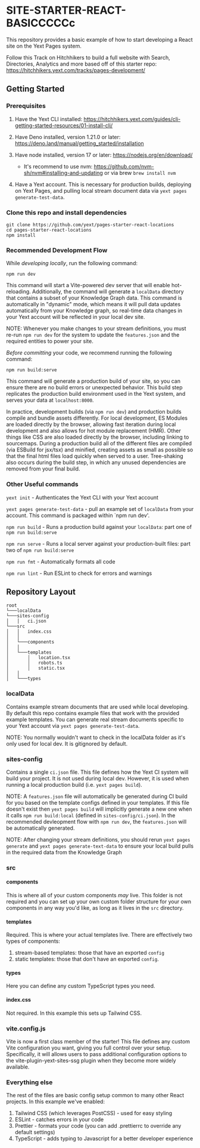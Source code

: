 # SITE-STARTER-REACT-BASICCCCCc

This repository provides a basic example of how to start developing a React site on the Yext Pages system.

Follow this Track on Hitchhikers to build a full website with Search, Directories, Analytics and more based off of this starter repo: https://hitchhikers.yext.com/tracks/pages-development/

## Getting Started

### Prerequisites

1. Have the Yext CLI installed: https://hitchhikers.yext.com/guides/cli-getting-started-resources/01-install-cli/
1. Have Deno installed, version 1.21.0 or later: https://deno.land/manual/getting_started/installation
1. Have node installed, version 17 or later: https://nodejs.org/en/download/

   - It's recommend to use nvm: https://github.com/nvm-sh/nvm#installing-and-updating or via brew `brew install nvm`

1. Have a Yext account. This is necessary for production builds, deploying on Yext Pages, and pulling local stream document data via `yext pages generate-test-data`.

### Clone this repo and install dependencies

```shell
git clone https://github.com/yext/pages-starter-react-locations
cd pages-starter-react-locations
npm install
```

### Recommended Development Flow

While _developing locally_, run the following command:

```
npm run dev
```

This command will start a Vite-powered dev server that will enable hot-reloading. Additionally, the command will generate a `localData` directory that contains a subset of your Knowledge Graph data. This command is automatically in "dynamic" mode, which means it will pull data updates automatically from your Knowledge graph, so real-time data changes in your Yext account will be reflected in your local dev site.

NOTE: Whenever you make changes to your stream definitions, you must re-run `npm run dev` for the system to update the `features.json` and the required entities to power your site.

_Before committing_ your code, we recommend running the following command:

```
npm run build:serve
```

This command will generate a production build of your site, so you can ensure there are no build errors or unexpected behavior. This build step replicates the production build environment used in the Yext system, and serves your data at `localhost:8000`.

In practice, development builds (via `npm run dev`) and production builds compile and bundle assets differently. For local development, ES Modules are loaded directly by the browser, allowing fast iteration during local development and also allows for hot module replacement (HMR). Other things like CSS are also loaded directly by the browser, including linking to sourcemaps. During a production build all of the different files are compiled (via ESBuild for jsx/tsx) and minified, creating assets as small as possible so that the final html files load quickly when served to a user. Tree-shaking also occurs during the build step, in which any unused dependencies are removed from your final build.

### Other Useful commands

`yext init` - Authenticates the Yext CLI with your Yext account

`yext pages generate-test-data` - pull an example set of `localData` from your account. This command is packaged within `npm run dev'.

`npm run build` - Runs a production build against your `localData`: part one of `npm run build:serve`

`npm run serve` - Runs a local server against your production-built files: part two of `npm run build:serve`

`npm run fmt` - Automatically formats all code

`npm run lint` - Run ESLint to check for errors and warnings

## Repository Layout

```
root
└───localData
└───sites-config
│   │   ci.json
└───src
│   │   index.css
│   │
│   └───components
│   │
│   └───templates
│       │   location.tsx
│       │   robots.ts
│       │   static.tsx
│   │
│   └───types
```

### localData

Contains example stream documents that are used while local developing. By default this repo contains example files that work with the provided example templates. You can generate real stream documents specific to your Yext account via `yext pages generate-test-data`.

NOTE: You normally wouldn't want to check in the localData folder as it's only used for local dev. It is gitignored by default.

### sites-config

Contains a single `ci.json` file. This file defines how the Yext CI system will build your project. It is not used during local dev. However, it is used when running a local production build (i.e. `yext pages build`).

NOTE: A `features.json` file will automatically be generated during CI build for you based on the template configs defined in your templates. If this file doesn't exist then `yext pages build` will implicitly generate a new one when it calls `npm run build:local` (defined in `sites-config/ci.json`). In the recommended devleopment flow with `npm run dev`, the `features.json` will be automatically generated.

NOTE: After changing your stream definitions, you should rerun `yext pages generate` and `yext pages generate-text-data` to ensure your local build pulls in the required data from the Knowledge Graph

### src

#### components

This is where all of your custom components _may_ live. This folder is not required and you can set up your own custom folder structure for your own components in any way you'd like, as long as it lives in the `src` directory.

#### templates

Required. This is where your actual templates live. There are effectively two types of components:

1. stream-based templates: those that have an exported `config`
1. static templates: those that don't have an exported `config`.

#### types

Here you can define any custom TypeScript types you need.

#### index.css

Not required. In this example this sets up Tailwind CSS.

### vite.config.js

Vite is now a first class member of the starter! This file defines any custom Vite configuration you want, giving you full control over your setup. Specifically, it will allows users to pass additional configuration options to the vite-plugin-yext-sites-ssg plugin when they become more widely available.

### Everything else

The rest of the files are basic config setup common to many other React projects. In this example we've enabled:

1. Tailwind CSS (which leverages PostCSS) - used for easy styling
1. ESLint - catches errors in your code
1. Prettier - formats your code (you can add .prettierrc to override any default settings)
1. TypeScript - adds typing to Javascript for a better developer experience
